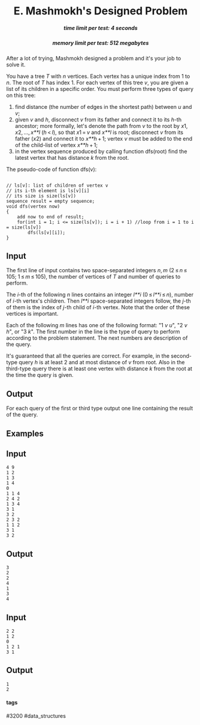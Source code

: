 <h1 style='text-align: center;'> E. Mashmokh's Designed Problem</h1>

<h5 style='text-align: center;'>time limit per test: 4 seconds</h5>
<h5 style='text-align: center;'>memory limit per test: 512 megabytes</h5>

After a lot of trying, Mashmokh designed a problem and it's your job to solve it.

You have a tree *T* with *n* vertices. Each vertex has a unique index from 1 to *n*. The root of *T* has index 1. For each vertex of this tree *v*, you are given a list of its children in a specific order. You must perform three types of query on this tree:

1. find distance (the number of edges in the shortest path) between *u* and *v*;
2. given *v* and *h*, disconnect *v* from its father and connect it to its *h*-th ancestor; more formally, let's denote the path from *v* to the root by *x*1, *x*2, ..., *x**l* (*h* < *l*), so that *x*1 = *v* and *x**l* is root; disconnect *v* from its father (*x*2) and connect it to *x**h* + 1; vertex *v* must be added to the end of the child-list of vertex *x**h* + 1;
3. in the vertex sequence produced by calling function dfs(root) find the latest vertex that has distance *k* from the root.

The pseudo-code of function dfs(v): 


```
  
// ls[v]: list of children of vertex v   
// its i-th element is ls[v][i]  
// its size is size(ls[v])  
sequence result = empty sequence;  
void dfs(vertex now)  
{  
    add now to end of result;  
    for(int i = 1; i <= size(ls[v]); i = i + 1) //loop from i = 1 to i = size(ls[v])  
        dfs(ls[v][i]);  
}  

```
## Input

The first line of input contains two space-separated integers *n*, *m* (2 ≤ *n* ≤ 105; 1 ≤ *m* ≤ 105), the number of vertices of *T* and number of queries to perform.

The *i*-th of the following *n* lines contains an integer *l**i* (0 ≤ *l**i* ≤ *n*), number of *i*-th vertex's children. Then *l**i* space-separated integers follow, the *j*-th of them is the index of *j*-th child of *i*-th vertex. Note that the order of these vertices is important.

Each of the following *m* lines has one of the following format: "1 *v* *u*", "2 *v* *h*", or "3 *k*". The first number in the line is the type of query to perform according to the problem statement. The next numbers are description of the query.

It's guaranteed that all the queries are correct. For example, in the second-type query *h* is at least 2 and at most distance of *v* from root. Also in the third-type query there is at least one vertex with distance *k* from the root at the time the query is given.

## Output

For each query of the first or third type output one line containing the result of the query.

## Examples

## Input


```
4 9  
1 2  
1 3  
1 4  
0  
1 1 4  
2 4 2  
1 3 4  
3 1  
3 2  
2 3 2  
1 1 2  
3 1  
3 2  

```
## Output


```
3  
2  
2  
4  
1  
3  
4  

```
## Input


```
2 2  
1 2  
0  
1 2 1  
3 1  

```
## Output


```
1  
2  

```


#### tags 

#3200 #data_structures 